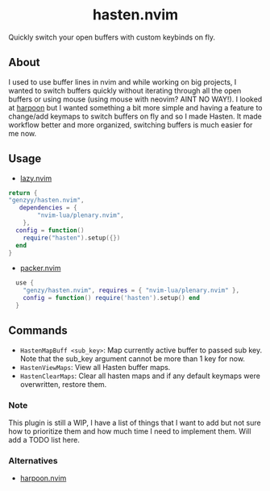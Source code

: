 <div align=center>
<h1>hasten.nvim</h1>
</div>


Quickly switch your open buffers with custom keybinds on fly.

## About
I used to use buffer lines in nvim and while working on big projects, I wanted to switch buffers quickly without iterating through all the open buffers or using mouse (using mouse with neovim? AINT NO WAY!). I looked at [harpoon](https://github.com/ThePrimeagen/harpoon) but I wanted something a bit more simple and having a feature to change/add keymaps to switch buffers on fly and so I made Hasten. It made  workflow better and more organized, switching buffers is much easier for me now.

## Usage

- [lazy.nvim](https://github.com/folke/lazy.nvim)

```lua
return {
"genzyy/hasten.nvim",
   dependencies = {
        "nvim-lua/plenary.nvim",
    },
  config = function()
    require("hasten").setup({})
  end
}
```

- [packer.nvim](https://github.com/wbthomason/packer.nvim)
```lua
  use {
    "genzy/hasten.nvim", requires = { "nvim-lua/plenary.nvim" },
    config = function() require('hasten').setup() end
  }
```

## Commands

- `HastenMapBuff <sub_key>`: Map currently active buffer to passed sub key. Note that the sub_key argument cannot be more than 1 key for now.
- `HastenViewMaps`: View all Hasten buffer maps.
- `HastenClearMaps`: Clear all hasten maps and if any default keymaps were overwritten, restore them.


### Note
This plugin is still a WIP, I have a list of things that I want to add but not sure how to prioritize them and how much time I need to implement them. Will add a TODO list here.

### Alternatives

- [harpoon.nvim](https://github.com/ThePrimeagen/harpoon)